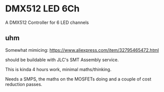 # DMX512 LED 6Ch
A DMX512 Controller for 6 LED channels


## uhm

Somewhat mimicing:
https://www.aliexpress.com/item/32795465472.html

should be buildable with JLC's SMT Assembly service.

This is kinda 4 hours work, minimal maths/thinking.

Needs a SMPS, the maths on the MOSFETs doing and a couple of cost reduction passes.
